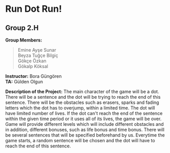 # Run Dot Run!

## **Group 2.H**
**Group Members:**    
>Emine Ayşe Sunar  
>Beyza Tuğçe Bilgiç  
>Gökçe Özkan  
>Gökalp Köksal  

**Instructor:** Bora Güngören  
**TA:** Gülden Olgun  


**Description of the Project:** The main character of the game will be a dot. There will be a sentence and the dot will be trying to reach the end of this sentence. There will be the obstacles such as erasers, sparks and fading letters which the dot has to overjump, within a limited time. The dot will have limited number of lives. If the dot can't reach the end of the sentence within the given time period or it uses all of its lives, the game will be over. Game will provide different levels which will include different obstacles and in addition, different bonuses, such as life bonus and time bonus.
There will be several sentences that will be specified beforehand by us. Everytime the game starts, a random sentence will be chosen and the dot will have to reach the end of this sentence.
